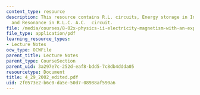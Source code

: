```yaml
---
content_type: resource
description: This resource contains R.L. circuits, Energy storage in Inductor, R.L.C.  circuits
  and Resonance in R.L.C. A.C.  circuit.
file: /media/courses/8-02x-physics-ii-electricity-magnetism-with-an-experimental-focus-spring-2005/2f0573e2b6c0da5e50d708988af590a6_4_29_2002_edited.pdf
file_type: application/pdf
learning_resource_types:
- Lecture Notes
ocw_type: OCWFile
parent_title: Lecture Notes
parent_type: CourseSection
parent_uid: 3a297e7c-252d-eaf8-bdd5-7c8db4ddda05
resourcetype: Document
title: 4_29_2002_edited.pdf
uid: 2f0573e2-b6c0-da5e-50d7-08988af590a6
---
```

